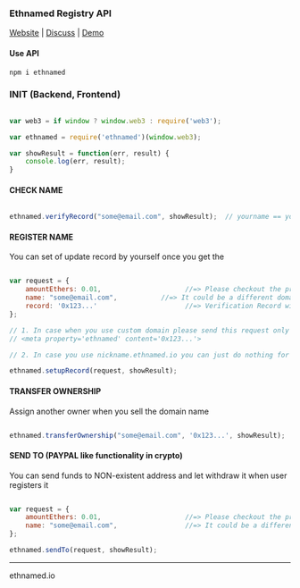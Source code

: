### Ethnamed Registry API


[Website](http://ethnamed.io) | [Discuss](https://t.me/ethnamed) | [Demo](http://wallet.ethnamed.io)

#### Use API

```
npm i ethnamed
```

### INIT (Backend, Frontend)

```Javascript

var web3 = if window ? window.web3 : require('web3');

var ethnamed = require('ethnamed')(window.web3);

var showResult = function(err, result) {
    console.log(err, result);
}
```

#### CHECK NAME

```Javascript

ethnamed.verifyRecord("some@email.com", showResult);  // yourname == yourname.ethnamed.io

```

####  REGISTER NAME
You can set of update record by yourself once you get the 

```Javascript

var request = {
    amountEthers: 0.01,                     //=> Please checkout the pricing table on ethnamed.io
    name: "some@email.com",           //=> It could be a different domain like microsoft.com, ethername.io, ...
    record: '0x123...'                      //=> Verification Record with Standard ETH_ADDRESS,BTC_ADDRESS,...
};

// 1. In case when you use custom domain please send this request only when you put the meta tag in to the head of your website `yourname.domain.io`
// <meta property='ethnamed' content='0x123...'>

// 2. In case you use nickname.ethnamed.io you can just do nothing for verification

ethnamed.setupRecord(request, showResult);

```

####  TRANSFER OWNERSHIP
Assign another owner when you sell the domain name

```Javascript

ethnamed.transferOwnership("some@email.com", '0x123...', showResult);

```


#### SEND TO (PAYPAL like functionality in crypto)
You can send funds to NON-existent address and let withdraw it when user registers it

```Javascript

var request = {
    amountEthers: 0.01,                     //=> Please checkout the pricing table on ethnamed.io
    name: "some@email.com",                 //=> It could be a different domain like microsoft.com, ethername.io, ...
};

ethnamed.sendTo(request, showResult);

```

-----------------

ethnamed.io